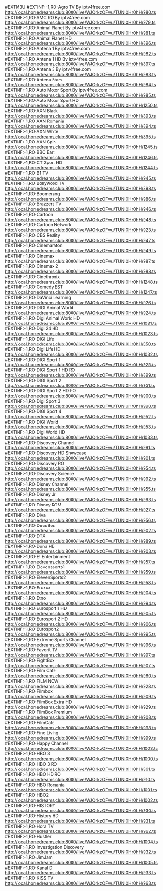 #EXTM3U
#EXTINF:-1,RO-Agro TV By iptv4free.com
http://local.homedreams.club:8000/live/WJOrkzOFwu/TUNlOHr0hH/980.ts
#EXTINF:-1,RO-AMC RO By iptv4free.com
http://local.homedreams.club:8000/live/WJOrkzOFwu/TUNlOHr0hH/979.ts
#EXTINF:-1,RO-Animal Planet By iptv4free.com
http://local.homedreams.club:8000/live/WJOrkzOFwu/TUNlOHr0hH/981.ts
#EXTINF:-1,RO-Animal Planet HD
http://local.homedreams.club:8000/live/WJOrkzOFwu/TUNlOHr0hH/896.ts
#EXTINF:-1,RO-Antena 1 By iptv4free.com
http://local.homedreams.club:8000/live/WJOrkzOFwu/TUNlOHr0hH/982.ts
#EXTINF:-1,RO-Antena 1 HD By iptv4free.com
http://local.homedreams.club:8000/live/WJOrkzOFwu/TUNlOHr0hH/897.ts
#EXTINF:-1,RO-Antena 3 By iptv4free.com
http://local.homedreams.club:8000/live/WJOrkzOFwu/TUNlOHr0hH/983.ts
#EXTINF:-1,RO-Antena Stars
http://local.homedreams.club:8000/live/WJOrkzOFwu/TUNlOHr0hH/984.ts
#EXTINF:-1,RO-Auto Motor Sport By iptv4free.com
http://local.homedreams.club:8000/live/WJOrkzOFwu/TUNlOHr0hH/985.ts
#EXTINF:-1,RO-Auto Motor Sport HD
http://local.homedreams.club:8000/live/WJOrkzOFwu/TUNlOHr0hH/1250.ts
#EXTINF:-1,RO-AXN Black
http://local.homedreams.club:8000/live/WJOrkzOFwu/TUNlOHr0hH/893.ts
#EXTINF:-1,RO-AXN Romania
http://local.homedreams.club:8000/live/WJOrkzOFwu/TUNlOHr0hH/894.ts
#EXTINF:-1,RO-AXN White
http://local.homedreams.club:8000/live/WJOrkzOFwu/TUNlOHr0hH/895.ts
#EXTINF:-1,RO-AXN Spin
http://local.homedreams.club:8000/live/WJOrkzOFwu/TUNlOHr0hH/1245.ts
#EXTINF:-1,RO-BBC Eart
http://local.homedreams.club:8000/live/WJOrkzOFwu/TUNlOHr0hH/1246.ts
#EXTINF:-1,RO-CT Sport HD
http://local.homedreams.club:8000/live/WJOrkzOFwu/TUNlOHr0hH/1244.ts
#EXTINF:-1,RO-B1 TV
http://local.homedreams.club:8000/live/WJOrkzOFwu/TUNlOHr0hH/945.ts
#EXTINF:-1,RO-Bollywood TV
http://local.homedreams.club:8000/live/WJOrkzOFwu/TUNlOHr0hH/898.ts
#EXTINF:-1,RO-Boomerang
http://local.homedreams.club:8000/live/WJOrkzOFwu/TUNlOHr0hH/986.ts
#EXTINF:-1,RO-Brazzers TV
http://local.homedreams.club:8000/live/WJOrkzOFwu/TUNlOHr0hH/946.ts
#EXTINF:-1,RO-Cartoon
http://local.homedreams.club:8000/live/WJOrkzOFwu/TUNlOHr0hH/948.ts
#EXTINF:-1,RO-Cartoon Network
http://local.homedreams.club:8000/live/WJOrkzOFwu/TUNlOHr0hH/923.ts
#EXTINF:-1,RO-CBS Reality
http://local.homedreams.club:8000/live/WJOrkzOFwu/TUNlOHr0hH/947.ts
#EXTINF:-1,RO-Cinemaraton
http://local.homedreams.club:8000/live/WJOrkzOFwu/TUNlOHr0hH/949.ts
#EXTINF:-1,RO-Cinemax
http://local.homedreams.club:8000/live/WJOrkzOFwu/TUNlOHr0hH/987.ts
#EXTINF:-1,RO-Cinemax 2
http://local.homedreams.club:8000/live/WJOrkzOFwu/TUNlOHr0hH/988.ts
#EXTINF:-1,RO-Cinethronix
http://local.homedreams.club:8000/live/WJOrkzOFwu/TUNlOHr0hH/1248.ts
#EXTINF:-1,RO-Comedy EST
http://local.homedreams.club:8000/live/WJOrkzOFwu/TUNlOHr0hH/1247.ts
#EXTINF:-1,RO-DaVinci Learning
http://local.homedreams.club:8000/live/WJOrkzOFwu/TUNlOHr0hH/926.ts
#EXTINF:-1,RO-DIGI Animal World
http://local.homedreams.club:8000/live/WJOrkzOFwu/TUNlOHr0hH/924.ts
#EXTINF:-1,RO-Digi Animal World HD
http://local.homedreams.club:8000/live/WJOrkzOFwu/TUNlOHr0hH/1031.ts
#EXTINF:-1,RO-Digi 24 HD
http://local.homedreams.club:8000/live/WJOrkzOFwu/TUNlOHr0hH/1023.ts
#EXTINF:-1,RO-DIGI Life
http://local.homedreams.club:8000/live/WJOrkzOFwu/TUNlOHr0hH/950.ts
#EXTINF:-1,RO-Digi Life HD
http://local.homedreams.club:8000/live/WJOrkzOFwu/TUNlOHr0hH/1032.ts
#EXTINF:-1,RO-DIGI Sport 1
http://local.homedreams.club:8000/live/WJOrkzOFwu/TUNlOHr0hH/925.ts
#EXTINF:-1,RO-DIGI Sport 1 HD RO
http://local.homedreams.club:8000/live/WJOrkzOFwu/TUNlOHr0hH/899.ts
#EXTINF:-1,RO-DIGI Sport 2
http://local.homedreams.club:8000/live/WJOrkzOFwu/TUNlOHr0hH/951.ts
#EXTINF:-1,RO-DIGI Sport 2 HD RO
http://local.homedreams.club:8000/live/WJOrkzOFwu/TUNlOHr0hH/900.ts
#EXTINF:-1,RO-Digi Sport 3
http://local.homedreams.club:8000/live/WJOrkzOFwu/TUNlOHr0hH/990.ts
#EXTINF:-1,RO-DIGI Sport 4
http://local.homedreams.club:8000/live/WJOrkzOFwu/TUNlOHr0hH/952.ts
#EXTINF:-1,RO-DIGI World
http://local.homedreams.club:8000/live/WJOrkzOFwu/TUNlOHr0hH/953.ts
#EXTINF:-1,RO-Digi World HD
http://local.homedreams.club:8000/live/WJOrkzOFwu/TUNlOHr0hH/1033.ts
#EXTINF:-1,RO-Discovery Channel
http://local.homedreams.club:8000/live/WJOrkzOFwu/TUNlOHr0hH/991.ts
#EXTINF:-1,RO-Discovery HD Showcase
http://local.homedreams.club:8000/live/WJOrkzOFwu/TUNlOHr0hH/901.ts
#EXTINF:-1,RO-Discovery RO
http://local.homedreams.club:8000/live/WJOrkzOFwu/TUNlOHr0hH/954.ts
#EXTINF:-1,RO-Discovery Science
http://local.homedreams.club:8000/live/WJOrkzOFwu/TUNlOHr0hH/992.ts
#EXTINF:-1,RO-Disney Channel
http://local.homedreams.club:8000/live/WJOrkzOFwu/TUNlOHr0hH/955.ts
#EXTINF:-1,RO-Disney Jr
http://local.homedreams.club:8000/live/WJOrkzOFwu/TUNlOHr0hH/993.ts
#EXTINF:-1,RO-Disney ROM
http://local.homedreams.club:8000/live/WJOrkzOFwu/TUNlOHr0hH/927.ts
#EXTINF:-1,RO-Diva
http://local.homedreams.club:8000/live/WJOrkzOFwu/TUNlOHr0hH/956.ts
#EXTINF:-1,RO-DocuBox
http://local.homedreams.club:8000/live/WJOrkzOFwu/TUNlOHr0hH/902.ts
#EXTINF:-1,RO-DTX
http://local.homedreams.club:8000/live/WJOrkzOFwu/TUNlOHr0hH/989.ts
#EXTINF:-1,RO-Duna HD
http://local.homedreams.club:8000/live/WJOrkzOFwu/TUNlOHr0hH/903.ts
#EXTINF:-1,RO-E! Entertainment
http://local.homedreams.club:8000/live/WJOrkzOFwu/TUNlOHr0hH/957.ts
#EXTINF:-1,RO-Elevensports1
http://local.homedreams.club:8000/live/WJOrkzOFwu/TUNlOHr0hH/959.ts
#EXTINF:-1,RO-ElevenSports2
http://local.homedreams.club:8000/live/WJOrkzOFwu/TUNlOHr0hH/958.ts
#EXTINF:-1,RO-Eroxxx
http://local.homedreams.club:8000/live/WJOrkzOFwu/TUNlOHr0hH/904.ts
#EXTINF:-1,RO-Etno
http://local.homedreams.club:8000/live/WJOrkzOFwu/TUNlOHr0hH/994.ts
#EXTINF:-1,RO-Eurosport 1 HD
http://local.homedreams.club:8000/live/WJOrkzOFwu/TUNlOHr0hH/905.ts
#EXTINF:-1,RO-Eurosport 2 HD
http://local.homedreams.club:8000/live/WJOrkzOFwu/TUNlOHr0hH/906.ts
#EXTINF:-1,RO-Eurosport2
http://local.homedreams.club:8000/live/WJOrkzOFwu/TUNlOHr0hH/995.ts
#EXTINF:-1,RO-Extreme Sports Channel
http://local.homedreams.club:8000/live/WJOrkzOFwu/TUNlOHr0hH/996.ts
#EXTINF:-1,RO-Favorit TV
http://local.homedreams.club:8000/live/WJOrkzOFwu/TUNlOHr0hH/997.ts
#EXTINF:-1,RO-FightBox
http://local.homedreams.club:8000/live/WJOrkzOFwu/TUNlOHr0hH/907.ts
#EXTINF:-1,RO-Film Cafe
http://local.homedreams.club:8000/live/WJOrkzOFwu/TUNlOHr0hH/960.ts
#EXTINF:-1,RO-FILM NOW
http://local.homedreams.club:8000/live/WJOrkzOFwu/TUNlOHr0hH/928.ts
#EXTINF:-1,RO-Filmbox
http://local.homedreams.club:8000/live/WJOrkzOFwu/TUNlOHr0hH/909.ts
#EXTINF:-1,RO-FilmBox Extra HD
http://local.homedreams.club:8000/live/WJOrkzOFwu/TUNlOHr0hH/929.ts
#EXTINF:-1,RO-FilmBox Premium
http://local.homedreams.club:8000/live/WJOrkzOFwu/TUNlOHr0hH/908.ts
#EXTINF:-1,RO-FilmCafe
http://local.homedreams.club:8000/live/WJOrkzOFwu/TUNlOHr0hH/998.ts
#EXTINF:-1,RO-Fine Living
http://local.homedreams.club:8000/live/WJOrkzOFwu/TUNlOHr0hH/999.ts
#EXTINF:-1,RO-Happy Channel
http://local.homedreams.club:8000/live/WJOrkzOFwu/TUNlOHr0hH/1003.ts
#EXTINF:-1,RO-HBO 3
http://local.homedreams.club:8000/live/WJOrkzOFwu/TUNlOHr0hH/1000.ts
#EXTINF:-1,RO-HBO 3 RO
http://local.homedreams.club:8000/live/WJOrkzOFwu/TUNlOHr0hH/961.ts
#EXTINF:-1,RO-HBO HD RO
http://local.homedreams.club:8000/live/WJOrkzOFwu/TUNlOHr0hH/910.ts
#EXTINF:-1,RO-HBO Romania
http://local.homedreams.club:8000/live/WJOrkzOFwu/TUNlOHr0hH/1001.ts
#EXTINF:-1,RO-HBO2
http://local.homedreams.club:8000/live/WJOrkzOFwu/TUNlOHr0hH/1002.ts
#EXTINF:-1,RO-HISTORY
http://local.homedreams.club:8000/live/WJOrkzOFwu/TUNlOHr0hH/930.ts
#EXTINF:-1,RO-History HD
http://local.homedreams.club:8000/live/WJOrkzOFwu/TUNlOHr0hH/931.ts
#EXTINF:-1,RO-Hora TV
http://local.homedreams.club:8000/live/WJOrkzOFwu/TUNlOHr0hH/962.ts
#EXTINF:-1,RO-Hustler
http://local.homedreams.club:8000/live/WJOrkzOFwu/TUNlOHr0hH/1004.ts
#EXTINF:-1,RO-Investigation Discovery
http://local.homedreams.club:8000/live/WJOrkzOFwu/TUNlOHr0hH/932.ts
#EXTINF:-1,RO-JimJam
http://local.homedreams.club:8000/live/WJOrkzOFwu/TUNlOHr0hH/1005.ts
#EXTINF:-1,RO-Kanal D
http://local.homedreams.club:8000/live/WJOrkzOFwu/TUNlOHr0hH/933.ts
#EXTINF:-1,RO-KISS TV
http://local.homedreams.club:8000/live/WJOrkzOFwu/TUNlOHr0hH/963.ts
